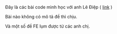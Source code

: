 Đây là các bài code mình học với anh Lê Điệp ( [link](https://www.facebook.com/nomadic.lodestar) )

Bài nào không có mô tả đề thì chịu.

Và một số đề FE lụm được từ các anh chị.
